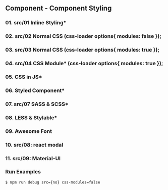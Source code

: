 ## Component - Component Styling

### 01. src/01 Inline Styling*
### 02. src/02 Normal CSS (css-loader options{ modules: false });
### 03. src/03 Normal CSS (css-loader options{ modules: true });
### 04. src/04 CSS Module* (css-loader options{ modules: true });
### 05. CSS in JS*
### 06. Styled Component*
### 07. src/07 SASS & SCSS*
### 08. LESS & Stylable*
### 09. Awesome Font
### 10. src/08: react modal
### 11. src/09: Material-UI


### Run Examples
```bash
$ npm run debug src={no} css-modules=false
```